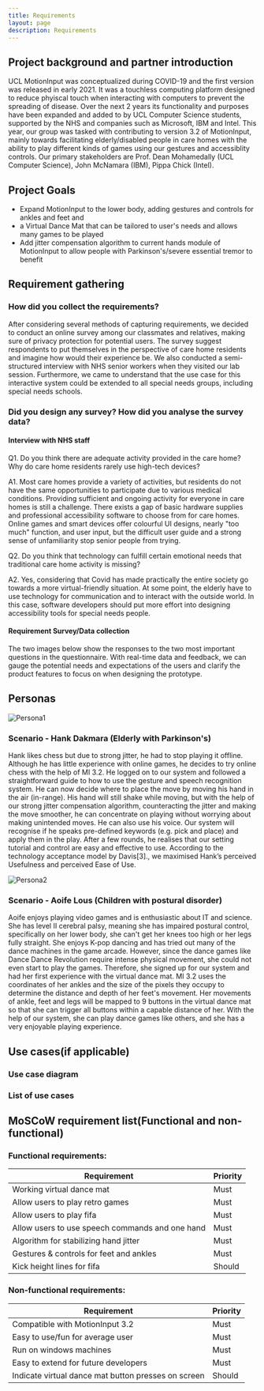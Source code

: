 ```yaml
---
title: Requirements
layout: page
description: Requirements
---
```


## Project background and partner introduction
UCL MotionInput was conceptualized during COVID-19 and the first version was released in early 2021. It was a touchless computing platform designed to reduce phyiscal touch when interacting with computers to prevent the spreading of disease. Over the next 2 years its functionality and purposes have been expanded and added to by UCL Computer Science students, supported by the NHS and companies such as Microsoft, IBM and Intel.
This year, our group was tasked with contributing to version 3.2 of MotionInput, mainly towards facilitating elderly/disabled people in care homes with the ability to play different kinds of games using our gestures and accessiblity controls.
Our primary stakeholders are Prof. Dean Mohamedally (UCL Computer Science), John McNamara (IBM), Pippa Chick (Intel).

## Project Goals
- Expand MotionInput to the lower body, adding gestures and controls for ankles and feet and 
- a Virtual Dance Mat that can be tailored to user's needs and allows many games to be played
- Add jitter compensation algorithm to current hands module of MotionInput to allow people with Parkinson's/severe essential tremor to benefit

## Requirement gathering

### How did you collect the requirements?

After considering several methods of capturing requirements, we decided to conduct an online survey among our classmates and relatives, making sure of privacy protection for potential users. The survey suggest respondents to put themselves in the perspective of care home residents and imagine how would their experience be. We also conducted a semi-structured interview with NHS senior workers when they visited our lab session. Furthermore, we came to understand that the use case for this interactive system could be extended to all special needs groups, including special needs schools.​

### Did you design any survey? How did you analyse the survey data?

#### Interview with NHS staff
Q1. Do you think there are adequate activity provided in the care home? Why do care home residents rarely use high-tech devices?  ​

A1. ​Most care homes provide a variety of activities, but residents do not have the same opportunities to participate due to various medical conditions. Providing sufficient and ongoing activity for everyone in care homes is still a challenge.​ There exists a gap of basic hardware supplies and professional accessibility software to choose from for care homes. Online games and smart devices offer colourful UI designs, nearly "too much" function, and user input, but the difficult user guide and a strong sense of unfamiliarity stop senior people from trying. ​

Q2. ​Do you think that technology can fulfill certain emotional needs that traditional care home activity is missing? ​​

A2. Yes, considering that Covid has made practically the entire society go towards a more virtual-friendly situation. At some point, the elderly have to use technology for communication and to interact with the outside world. In this case, software developers should put more effort into designing accessibility tools for special needs people.​

#### Requirement Survey/Data collection​

The two images below show the responses to the two most important questions in the questionnaire. With real-time data and feedback, we can gauge the potential needs and expectations of the users and clarify the product features to focus on when designing the prototype.​

## Personas

![Persona1](../images/persona1.jpg)

### Scenario - Hank Dakmara (Elderly with Parkinson's)

​Hank likes chess but due to strong jitter, he had to stop playing it offline. Although he has little experience with online games, he decides to try online chess with the help of MI 3.2. He logged on to our system and followed a straightforward guide to how to use the gesture and speech recognition system. He can now decide where to place the move by moving his hand in the air (in-range). His hand will still shake while moving, but with the help of our strong jitter compensation algorithm, counteracting the jitter and making the move smoother, he can concentrate on playing without worrying about making unintended moves. He can also use his voice. Our system will recognise if he speaks pre-defined keywords (e.g. pick and place) and apply them in the play. After a few rounds, he realises that our setting tutorial and control are easy and effective to use. According to the technology acceptance model by Davis[3]., we maximised Hank’s perceived Usefulness and perceived Ease of Use.​

![Persona2](../images/persona2.jpg)

### Scenario - ​Aoife Lous (Children with postural disorder)​

Aoife enjoys playing video games and is enthusiastic about IT and science. She has level II cerebral palsy, meaning she has impaired postural control, specifically on her lower body, she can't get her knees too high or her legs fully straight. She enjoys K-pop dancing and has tried out many of the dance machines in the game arcade. However, since the dance games like Dance Dance Revolution require intense physical movement, she could not even start to play the games. Therefore, she signed up for our system and had her first experience with the virtual dance mat. MI 3.2 uses the coordinates of her ankles and the size of the pixels they occupy to determine the distance and depth of her feet's movement. Her movements of ankle, feet and legs will be mapped to 9 buttons in the virtual dance mat so that she can trigger all buttons within a capable distance of her. With the help of our system, she can play dance games like others, and she has a very enjoyable playing experience.​

## Use cases(if applicable)

### Use case diagram
### List of use cases

## MoSCoW requirement list(Functional and non-functional)

### Functional requirements:

| Requirement                                     | Priority |
| ----------------------------------------------- | -------- |
| Working virtual dance mat                       | Must     |
| Allow users to play retro games                 | Must     |
| Allow users to play fifa                        | Must     |
| Allow users to use speech commands and one hand | Must     |
| Algorithm for stabilizing hand jitter           | Must     |
| Gestures & controls for feet and ankles         | Must     |
| Kick height lines for fifa                      | Should   |

### Non-functional requirements: 

| Requirement                                         | Priority |
| --------------------------------------------------- | -------- |
| Compatible with MotionInput 3.2                     | Must     |
| Easy to use/fun for average user                    | Must     |
| Run on windows machines                             | Must     |
| Easy to extend for future developers                | Must     |
| Indicate virtual dance mat button presses on screen | Should   |
